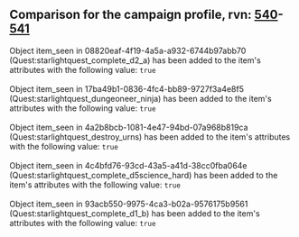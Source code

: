 ## Comparison for the campaign profile, rvn: [540](https://github.com/PRO100KatYT/FortniteProfileRevisions/tree/main/profiles/campaign/540%20campaign.json)-[541](https://github.com/PRO100KatYT/FortniteProfileRevisions/tree/main/profiles/campaign/541%20campaign.json)

Object item_seen in 08820eaf-4f19-4a5a-a932-6744b97abb70 (Quest:starlightquest_complete_d2_a) has been added to the item's attributes with the following value: `true`
<br><br>
Object item_seen in 17ba49b1-0836-4fc4-bb89-9727f3a4e8f5 (Quest:starlightquest_dungeoneer_ninja) has been added to the item's attributes with the following value: `true`
<br><br>
Object item_seen in 4a2b8bcb-1081-4e47-94bd-07a968b819ca (Quest:starlightquest_destroy_urns) has been added to the item's attributes with the following value: `true`
<br><br>
Object item_seen in 4c4bfd76-93cd-43a5-a41d-38cc0fba064e (Quest:starlightquest_complete_d5science_hard) has been added to the item's attributes with the following value: `true`
<br><br>
Object item_seen in 93acb550-9975-4ca3-b02a-9576175b9561 (Quest:starlightquest_complete_d1_b) has been added to the item's attributes with the following value: `true`
<br><br>

